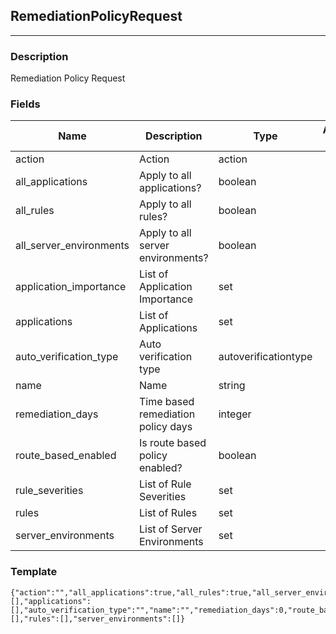 ## RemediationPolicyRequest
---
### Description
Remediation Policy Request
### Fields
| Name | Description | Type | Allowed Values | Required |
| ---- | ----------- | ---- | -------------- | -------- |
| action | Action | action |  | false |
| all_applications | Apply to all applications? | boolean |  | false |
| all_rules | Apply to all rules? | boolean |  | false |
| all_server_environments | Apply to all server environments? | boolean |  | false |
| application_importance | List of Application Importance | set |  | false |
| applications | List of Applications | set |  | false |
| auto_verification_type | Auto verification type | autoverificationtype |  | false |
| name | Name | string |  | false |
| remediation_days | Time based remediation policy days | integer |  | true |
| route_based_enabled | Is route based policy enabled? | boolean |  | false |
| rule_severities | List of Rule Severities | set |  | false |
| rules | List of Rules | set |  | false |
| server_environments | List of Server Environments | set |  | false |
### Template
```
{"action":"","all_applications":true,"all_rules":true,"all_server_environments":true,"application_importance":[],"applications":[],"auto_verification_type":"","name":"","remediation_days":0,"route_based_enabled":true,"rule_severities":[],"rules":[],"server_environments":[]}
```
